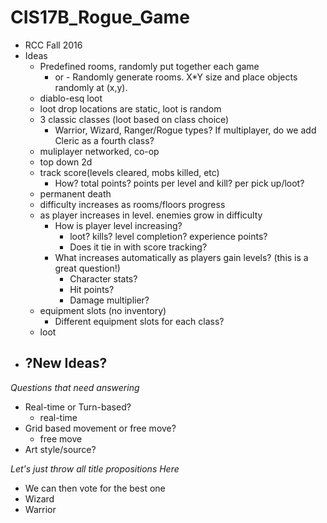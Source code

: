 # CIS17B_Rogue_Game
* RCC Fall 2016 
* Ideas
  - Predefined rooms, randomly put together each game
    - or - Randomly generate rooms. X*Y size and place objects randomly at (x,y).
  - diablo-esq loot
  - loot drop locations are static, loot is random
  - 3 classic classes (loot based on class choice)
    - Warrior, Wizard, Ranger/Rogue types? If multiplayer, do we add Cleric as a fourth class?
  - muliplayer networked, co-op
  - top down 2d
  - track score(levels cleared, mobs killed, etc)
    - How? total points? points per level and kill? per pick up/loot?
  - permanent death
  - difficulty increases as rooms/floors progress
  - as player increases in level. enemies grow in difficulty
    - How is player level increasing?
      - loot? kills? level completion? experience points?
      - Does it tie in with score tracking?
    - What increases automatically as players gain levels? (this is a great question!)
      - Character stats?
      - Hit points?
      - Damage multiplier?
  - equipment slots (no inventory)
    - Different equipment slots for each class?
  - loot 
* ?New Ideas?
  - 
  
*Questions that need answering*
- Real-time or Turn-based?
  - real-time
- Grid based movement or free move?
  - free move
- Art style/source?

*Let's just throw all title propositions Here*
  - We can then vote for the best one
  - Wizard
  - Warrior
